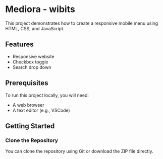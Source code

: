 # Mediora - wibits
This project demonstrates how to create a responsive mobile menu using HTML, CSS, and JavaScript.

## Features
- Responsive website
- Checkbox toggle 
- Search drop down

## Prerequisites
To run this project locally, you will need:
- A web browser 
- A text editor (e.g., VSCode)

## Getting Started

### Clone the Repository

You can clone the repository using Git or download the ZIP file directly.
 
